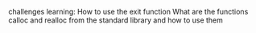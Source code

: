 challenges learning:
How to use the exit function
What are the functions calloc and realloc from the standard library and how to use them